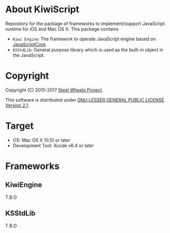 # About KiwiScript
Repository for the package of frameworks to implement/support JavaScript
runtime for iOS and Mac OS X. This package contains
- `Kiwi Engine`: The framework to operate JavaScript engine based on [JavaScriptCore](https://developer.apple.com/reference/javascriptcore).
- `KSStdLib`: General purpose library which is used as the built-in object in the JavaScript.

# Copyright
Copyright (C) 2015-2017 [Steel Wheels Project](https://sites.google.com/site/steelwheelsproject/).

This software is distributed under [GNU LESSER GENERAL PUBLIC LICENSE Version 2.1](https://www.gnu.org/licenses/lgpl-2.1-standalone.html).

# Target
* OS: Mac OS X 10.10 or later
* Development Tool: Xcode v6.4 or later

# Frameworks
## KiwiEngine
T.B.D
## KSStdLib
T.B.D
